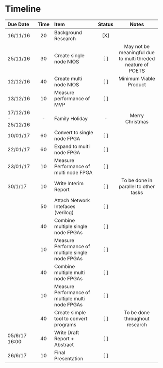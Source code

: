 # Timeline

| Due Date            | Time | Item                                              | Status |                            Notes                            |
| :------------------ | :--: | :------------------------------------------------ | :----: | :---------------------------------------------------------: |
| 16/11/16            |  20  | Background Research                               |   [X]  |                                                             |
| 25/11/16            |  30  | Create single node NIOS                           |   [ ]  | May not be meaningful due to multi threded neature of POETS |
| 12/12/16            |  40  | Create multi node NIOS                            |   [ ]  |                    Minimum Viable Product                   |
| 13/12/16            |  10  | Measure performance of MVP                        |   [ ]  |                                                             |
| 17/12/16 - 25/12/16 |   -  | Family Holiday                                    |    -   |                       Merry Christmas                       |
| 10/01/17            |  60  | Convert to single node FPGA                       |   [ ]  |                                                             |
| 22/01/17            |  60  | Expand to multi node FPGA                         |   [ ]  |                                                             |
| 23/01/17            |  10  | Measure Performance of multi node FPGA            |   [ ]  |                                                             |
| 30/1/17             |  10  | Write Interim Report                              |   [ ]  |            To be done in parallel to other tasks            |
|                     |  50  | Attach Network Intefaces (verilog)                |   [ ]  |                                                             |
|                     |  40  | Combine multiple single node FPGAs                |   [ ]  |                                                             |
|                     |  10  | Measure Performance of multiple single node FPGAs |   [ ]  |                                                             |
|                     |  40  | Combine multiple multi node FPGAs                 |   [ ]  |                                                             |
|                     |  10  | Measure Performance of multiple multi node FPGAs  |   [ ]  |                                                             |
|                     |  40  | Create simple tool to convert programs            |   [ ]  |                To be done throughout research               |
| 05/6/17 16:00       |  40  | Write Draft Report + Abstract                     |   [ ]  |                                                             |
| 26/6/17             |  10  | Final Presentation                                |   [ ]  |                                                             |
